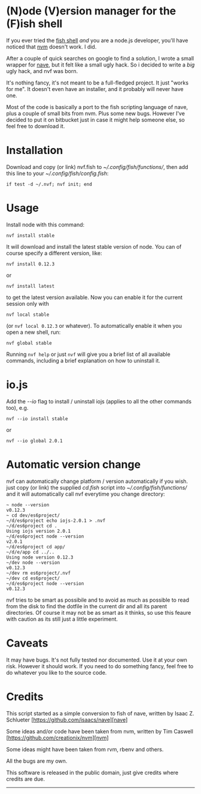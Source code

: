 (N)ode (V)ersion manager for the (F)ish shell
=============================================

If you ever tried the [fish shell][fish] *and* you are a node.js developer, you'll have noticed that [nvm][nvm] doesn't work. I did.

After a couple of quick searches on google to find a solution, I wrote a small wrapper for [nave][nave], but it felt like a small ugly hack. So i decided to write a *big* ugly hack, and nvf was born.

It's nothing fancy, it's not meant to be a full-fledged project. It just "works for me". It doesn't even have an installer, and it probably will never have one.

Most of the code is basically a port to the fish scripting language of nave, plus a couple of small bits from nvm. Plus some new bugs. However I've decided to put it on bitbucket just in case it might help someone else, so feel free to download it.

Installation
============

Download and copy (or link) nvf.fish to *~/.config/fish/functions/*, then add this line to your *~/.config/fish/config.fish*:

    if test -d ~/.nvf; nvf init; end

Usage
=====

Install node with this command:

    nvf install stable

It will download and install the latest stable version of node. You can of course specify a different version, like:

    nvf install 0.12.3

or

    nvf install latest

to get the latest version available. Now you can enable it for the current session only with

    nvf local stable

(or `nvf local 0.12.3` or whatever). To automatically enable it when you open a new shell, run:

    nvf global stable

Running `nvf help` or just `nvf` will give you a brief list of all available commands, including a brief explanation on how to uninstall it.

io.js
=====

Add the *--io* flag to install / uninstall iojs (applies to all the other commands too), e.g.

    nvf --io install stable

or

    nvf --io global 2.0.1

Automatic version change
========================

nvf can automatically change platform / version automatically if you wish. just copy (or link) the supplied *cd.fish* script into *~/.config/fish/functions/* and it will automatically call nvf everytime you change directory:

    ~ node --version
    v0.12.3
    ~ cd dev/es6project/
    ~/d/es6project echo iojs-2.0.1 > .nvf
    ~/d/es6project cd .
    Using iojs version 2.0.1
    ~/d/es6project node --version
    v2.0.1
    ~/d/es6project cd app/
    ~/d/e/app cd ../..
    Using node version 0.12.3
    ~/dev node --version
    v0.12.3
    ~/dev rm es6project/.nvf
    ~/dev cd es6project/
    ~/d/es6project node --version
    v0.12.3

nvf tries to be smart as possibile and to avoid as much as possible to read from the disk to find the dotfile in the current dir and all its parent directories. Of course it may not be as smart as it thinks, so use this feaure with caution as its still just a little experiment.

Caveats
=======

It may have bugs. It's not fully tested nor documented. Use it at your own risk. However it should work. If you need to do something fancy, feel free to do whatever you like to the source code.

Credits
=======

This script started as a simple conversion to fish of nave,
written by Isaac Z. Schlueter [https://github.com/isaacs/nave][nave]

Some ideas and/or code have been taken from nvm, written by
Tim Caswell [https://github.com/creationix/nvm][nvm]

Some ideas might have been taken from rvm, rbenv and others.

All the bugs are my own.

This software is released in the public domain, just give credits
where credits are due.

---

[fish]: http://fishshell.com/
[nvm]: https://github.com/creationix/nvm
[nave]: https://github.com/isaacs/nave

